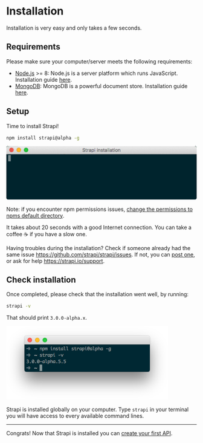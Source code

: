 # Installation

Installation is very easy and only takes a few seconds.

## Requirements

Please make sure your computer/server meets the following requirements:
 - [Node.js](https://nodejs.org) >= 8: Node.js is a server platform which runs JavaScript. Installation guide [here](https://nodejs.org/en/download/).
 - [MongoDB](https://www.mongodb.com/): MongoDB is a powerful document store. Installation guide [here](https://www.mongodb.com/download-center?j#community).

## Setup

Time to install Strapi!

```bash
npm install strapi@alpha -g
```

![Strapi installation](../assets/npm-install.gif)

Note: if you encounter npm permissions issues, [change the permissions to npms default directory](https://docs.npmjs.com/getting-started/fixing-npm-permissions#option-1-change-the-permission-to-npms-default-directory).

It takes about 20 seconds with a good Internet connection. You can take a coffee ☕️  if you have a slow one.

Having troubles during the installation? Check if someone already had the same issue https://github.com/strapi/strapi/issues. If not, you can [post one](https://github.com/strapi/strapi/issues/new), or ask for help https://strapi.io/support.

## Check installation

Once completed, please check that the installation went well, by running:

```bash
strapi -v
```

That should print `3.0.0-alpha.x`.

![Strapi version verification](../assets/strapi-verification.png)

Strapi is installed globally on your computer. Type `strapi` in your terminal you will have access to every available command lines.

***

Congrats! Now that Strapi is installed you can [create your first API](quick-start.md).

